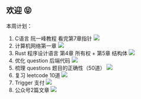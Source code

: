 ## 欢迎 😝

本周计划：
1. C语言 阮一峰教程 看完第7章指针 ![](https://progress-bar.dev/29/?title=Progress&width=120&color=babaca) 
2. 计算机网络第一章 ![](https://progress-bar.dev/0/?title=Progress&width=120&color=babaca) 
3. Rust 程序设计语言 第4章 所有权 + 第5章 结构体  ![](https://progress-bar.dev/20/?title=Progress&width=120&color=babaca) 
4. 优化 question 后端代码  ![](https://progress-bar.dev/70/?title=Progress&width=120&color=babaca) 
5. 梳理 questions 题目的正确性（50道） ![](https://progress-bar.dev/0/?title=Progress&width=120&color=babaca) 
6. 复习 leetcode 10道  ![](https://progress-bar.dev/20/?title=Progress&width=120&color=babaca)
7. Trigger 支付  ![](https://progress-bar.dev/60/?title=Progress&width=120&color=babaca)
8. 公众号2篇文章  ![](https://progress-bar.dev/0/?title=Progress&width=120&color=babaca)
